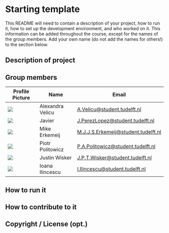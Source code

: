 # Starting template

This README will need to contain a description of your project, how to run it, how to set up the development environment, and who worked on it.
This information can be added throughout the course, except for the names of the group members.
Add your own name (do not add the names for others!) to the section below.

## Description of project

## Group members

| Profile Picture | Name | Email |
|---|---|---|
| ![](https://secure.gravatar.com/avatar/e5cfaf517ba077aeca5521ce6169e0c7?s=50&d=identicon) | Alexandra Velicu | A.Velicu@student.tudelft.nl |
| ![](https://secure.gravatar.com/avatar/bbda4979c6998138da346cc07a7011e2?s=50&d=identicon) | Javier | J.PerezLopez@student.tudelft.nl |
| ![](https://secure.gravatar.com/avatar/4d0c23cb9b4a3a99edf62fea5de8dd48?s=50&d=identicon) | Mike Erkemeij | M.J.J.S.Erkemeij@student.tudelft.nl |
| ![](https://i.imgur.com/HT9ZzNn.jpeg) | Piotr Politowicz | P.A.Politowicz@student.tudelft.nl |
| ![](https://secure.gravatar.com/avatar/c632d904328514baa7c2f19b2e52bf8b?s=50&d=identicon) | Justin Wisker | J.P.T.Wisker@student.tudelft.nl |
| ![](https://i.postimg.cc/MGghTBJS/Hnet-com-image-1.png) | Ioana Ilincescu | I.Ilincescu@student.tudelft.nl |

<!-- Instructions (remove once assignment has been completed -->
<!-- - Add (only!) your own name to the table above (use Markdown formatting) -->
<!-- - Mention your *student* email address -->
<!-- - Preferably add a recognizable photo, otherwise add your GitLab photo -->
<!-- - (please make sure the photos have the same size) --> 

## How to run it

## How to contribute to it

## Copyright / License (opt.)
